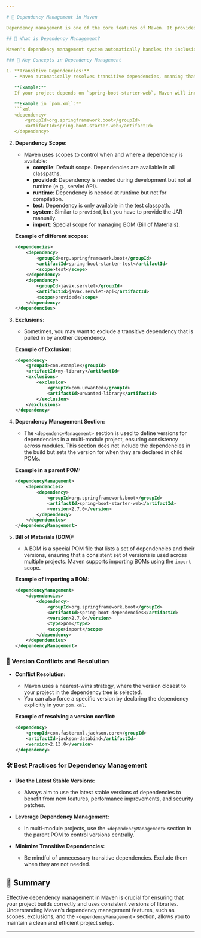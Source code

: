 ```yaml
---

# 🔗 Dependency Management in Maven

Dependency management is one of the core features of Maven. It provides a robust mechanism for managing the libraries and dependencies your project needs, ensuring that the right versions are used consistently across your project and its modules.

## 📘 What is Dependency Management?

Maven's dependency management system automatically handles the inclusion of necessary libraries in your project. It resolves transitive dependencies (dependencies of dependencies) and avoids conflicts by managing versions and scopes.

### 📂 Key Concepts in Dependency Management

1. **Transitive Dependencies:**
   - Maven automatically resolves transitive dependencies, meaning that if your project depends on a library that itself depends on other libraries, Maven will include those dependencies too.

   **Example:**
   If your project depends on `spring-boot-starter-web`, Maven will include dependencies like `spring-web`, `spring-core`, and `jackson-databind` automatically.

   **Example in `pom.xml`:**
   ```xml
   <dependency>
       <groupId>org.springframework.boot</groupId>
       <artifactId>spring-boot-starter-web</artifactId>
   </dependency>
   ```

2. **Dependency Scope:**
   - Maven uses scopes to control when and where a dependency is available:
     - **compile**: Default scope. Dependencies are available in all classpaths.
     - **provided**: Dependency is needed during development but not at runtime (e.g., servlet API).
     - **runtime**: Dependency is needed at runtime but not for compilation.
     - **test**: Dependency is only available in the test classpath.
     - **system**: Similar to `provided`, but you have to provide the JAR manually.
     - **import**: Special scope for managing BOM (Bill of Materials).

   **Example of different scopes:**
   ```xml
   <dependencies>
       <dependency>
           <groupId>org.springframework.boot</groupId>
           <artifactId>spring-boot-starter-test</artifactId>
           <scope>test</scope>
       </dependency>
       <dependency>
           <groupId>javax.servlet</groupId>
           <artifactId>javax.servlet-api</artifactId>
           <scope>provided</scope>
       </dependency>
   </dependencies>
   ```

3. **Exclusions:**
   - Sometimes, you may want to exclude a transitive dependency that is pulled in by another dependency.

   **Example of Exclusion:**
   ```xml
   <dependency>
       <groupId>com.example</groupId>
       <artifactId>my-library</artifactId>
       <exclusions>
           <exclusion>
               <groupId>com.unwanted</groupId>
               <artifactId>unwanted-library</artifactId>
           </exclusion>
       </exclusions>
   </dependency>
   ```

4. **Dependency Management Section:**
   - The `<dependencyManagement>` section is used to define versions for dependencies in a multi-module project, ensuring consistency across modules. This section does not include the dependencies in the build but sets the version for when they are declared in child POMs.

   **Example in a parent POM:**
   ```xml
   <dependencyManagement>
       <dependencies>
           <dependency>
               <groupId>org.springframework.boot</groupId>
               <artifactId>spring-boot-starter-web</artifactId>
               <version>2.7.0</version>
           </dependency>
       </dependencies>
   </dependencyManagement>
   ```

5. **Bill of Materials (BOM):**
   - A BOM is a special POM file that lists a set of dependencies and their versions, ensuring that a consistent set of versions is used across multiple projects. Maven supports importing BOMs using the `import` scope.

   **Example of importing a BOM:**
   ```xml
   <dependencyManagement>
       <dependencies>
           <dependency>
               <groupId>org.springframework.boot</groupId>
               <artifactId>spring-boot-dependencies</artifactId>
               <version>2.7.0</version>
               <type>pom</type>
               <scope>import</scope>
           </dependency>
       </dependencies>
   </dependencyManagement>
   ```

### 🔄 Version Conflicts and Resolution

- **Conflict Resolution:**
   - Maven uses a nearest-wins strategy, where the version closest to your project in the dependency tree is selected.
   - You can also force a specific version by declaring the dependency explicitly in your `pom.xml`.

   **Example of resolving a version conflict:**
   ```xml
   <dependency>
       <groupId>com.fasterxml.jackson.core</groupId>
       <artifactId>jackson-databind</artifactId>
       <version>2.13.0</version>
   </dependency>
   ```

### 🛠️ Best Practices for Dependency Management

- **Use the Latest Stable Versions:**
   - Always aim to use the latest stable versions of dependencies to benefit from new features, performance improvements, and security patches.

- **Leverage Dependency Management:**
   - In multi-module projects, use the `<dependencyManagement>` section in the parent POM to control versions centrally.

- **Minimize Transitive Dependencies:**
   - Be mindful of unnecessary transitive dependencies. Exclude them when they are not needed.

## 📜 Summary

Effective dependency management in Maven is crucial for ensuring that your project builds correctly and uses consistent versions of libraries. Understanding Maven’s dependency management features, such as scopes, exclusions, and the `<dependencyManagement>` section, allows you to maintain a clean and efficient project setup.

---
```


